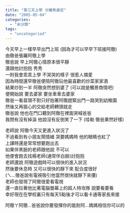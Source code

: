 ```yaml
---
title: "第三天上學 分離焦慮症"
date: "2005-05-04"
categories: 
  - "未分類"
tags: 
  - "uncategoried"
---
```


今天早上一樣早早出門上班 (因為才可以早早下班接阿徹)  
由徹爸張羅阿徹上學  
徹爸說 早上阿徹心情原本很平靜  
還跟他討抱抱 秀秀  
一附我會乖乖上學 不哭哭的樣子 很惹人憐愛  
因為時間還早徹爸便陪阿徹玩他最喜歡的炒菜家家酒  
結果炒到一半 阿徹突然想到婆了 (可以說是觸景商情吧)  
便開始說 要去婆家 要坐車車去婆家  
徹爸一看苗頭不對只好抱著阿徹趕緊出門一路哭到幼稚園  
然後又再狠心的交給老師轉頭就走  
徹爸說 他也在門口聽到阿徹在裡面哭喊爸爸  
我問有沒有掉淚 他說沒有反倒笑了一下 (哇勒 徹爸果然好樣)

老師說 阿徹今天又更進入狀況了  
不過看到有小朋友鬧情緒 哭要媽媽時 他的眼睛也紅了  
上課時還是常常想要跑出去  
如果伴黑臉的老師跟他說 不可以  
他便會跑去找楊老師(通常伴白臉)討抱抱  
老師還說 阿徹遊戲時可以很快的進入狀況  
然後要休息時 又可以很快的靜下來 配合度很好  
(ㄟ...徹爸說有電視吸引他當然很快就靜下來摟)  
老師也發現了阿徹很愛看電視  
還一直拉著他比著電腦螢幕上的超人特攻隊 說要看要看  
幸好現在在學校裏只有每天5點後才可以看卡通等家長來接

阿徹ㄚ阿徹...爸爸說你要發揮你的能耐阿...媽媽相信你可以的
